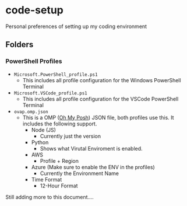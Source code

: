 # code-setup

Personal preferences of setting up my coding environment

## Folders

### PowerShell Profiles

- `Microsoft.PowerShell_profile.ps1`
  - This includes all profile configuration for the Windows PowerShell Terminal
- `Microsoft.VSCode_profile.ps1`
  - This includes all profile configuration for the VSCode PowerShell Terminal
- `ovap.omp.json`
  - This is a OMP ([Oh My Posh](https://ohmyposh.dev/)) JSON file, both profiles use this. It includes the following support.
    - Node (JS)
      - Currently just the version
    - Python
      - Shows what Virutal Enviroment is enabled.
    - AWS
      - Profile + Region
    - Azure (Make sure to enable the ENV in the profiles)
      - Currently the Environment Name
    - Time Format
      - 12-Hour Format

Still adding more to this document....
